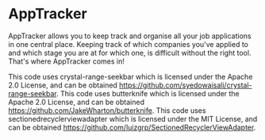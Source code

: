 # AppTracker
AppTracker allows you to keep track and organise all your job applications in one central place. Keeping track of which companies you've applied to and which stage you are at for which one, is difficult without the right tool. That's where AppTracker comes in!

This code uses crystal-range-seekbar which is licensed under the Apache 2.0 License, and can be obtained https://github.com/syedowaisali/crystal-range-seekbar.
This code uses butterknife which is licensed under the Apache 2.0 License, and can be obtained https://github.com/JakeWharton/butterknife.
This code uses sectionedrecyclerviewadapter which is licensed under the MIT License, and can be obtained https://github.com/luizgrp/SectionedRecyclerViewAdapter.

